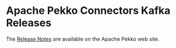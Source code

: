 # Apache Pekko Connectors Kafka Releases

The [Release Notes](https://pekko.apache.org/docs/pekko-connectors-kafka/current/release-notes/index.html) are available on the Apache Pekko web site.
